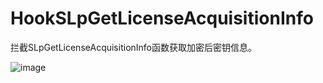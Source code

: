# HookSLpGetLicenseAcquisitionInfo

拦截SLpGetLicenseAcquisitionInfo函数获取加密后密钥信息。


![image](https://github.com/laomms/HookSLpGetLicenseAcquisitionInfo/blob/master/111.png)

